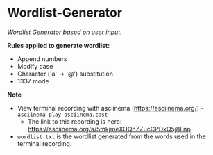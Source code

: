 # Wordlist-Generator

*Wordlist Generator based on user input.*

**Rules applied to generate wordlist:**
- Append numbers
- Modify case
- Character ('a' -> '@') substitution
- 1337 mode

**Note**
- View terminal recording with asciinema (https://asciinema.org/) - `asciinema play asciinema.cast`
    - The link to this recording is here: https://asciinema.org/a/5mkjmeXOQhZZucCPDxQ5j8Fnp
- `wordlist.txt` is the wordlist generated from the words used in the terminal recording.
